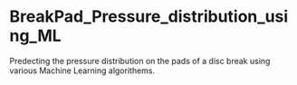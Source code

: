 # BreakPad_Pressure_distribution_using_ML
Predecting the pressure distribution on the pads of a disc break using various Machine Learning algorithems.
